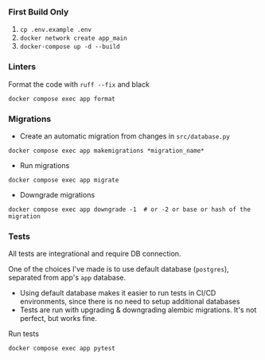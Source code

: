 ### First Build Only
1. `cp .env.example .env`
2. `docker network create app_main`
3. `docker-compose up -d --build`

### Linters
Format the code with `ruff --fix` and black
```shell
docker compose exec app format
```

### Migrations
- Create an automatic migration from changes in `src/database.py`
```shell
docker compose exec app makemigrations *migration_name*
```
- Run migrations
```shell
docker compose exec app migrate
```
- Downgrade migrations
```shell
docker compose exec app downgrade -1  # or -2 or base or hash of the migration
```
### Tests
All tests are integrational and require DB connection. 

One of the choices I've made is to use default database (`postgres`), separated from app's `app` database.
- Using default database makes it easier to run tests in CI/CD environments, since there is no need to setup additional databases
- Tests are run with upgrading & downgrading alembic migrations. It's not perfect, but works fine. 

Run tests
```shell
docker compose exec app pytest
```
